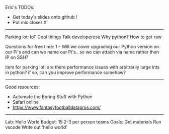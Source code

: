 Eric's TODOs:
  * Get today's slides onto github !
  * Put mic closer X


*****************
Parking lot:
IoT
Cool things
Talk developerese
Why python?
How to get raw 

Questions for free time: 1 - Will we cover upgrading our Python version on our Pi's and can we name our Pi's.. so we can attach via name rather then IP on SSH? 

item for parking lot: are there performance issues with arbitrarily large ints in python? if so, can you improve performance somehow? 

***************

Good resources:
* Automate the Boring Stuff with Python
* Safari online
* https://www.fantasyfootballdatapros.com/ 

****************

Lab: Hello World
Budget: 15
2-3 per person teams
Goals:
  Get materials
  Run vscode
  Write out 'hello world'



